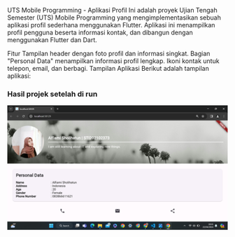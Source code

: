 UTS Mobile Programming - Aplikasi Profil
Ini adalah proyek Ujian Tengah Semester (UTS) Mobile Programming yang mengimplementasikan sebuah aplikasi profil sederhana menggunakan Flutter. Aplikasi ini menampilkan profil pengguna beserta informasi kontak, dan dibangun dengan menggunakan Flutter dan Dart.

Fitur
Tampilan header dengan foto profil dan informasi singkat.
Bagian "Personal Data" menampilkan informasi profil lengkap.
Ikoni kontak untuk telepon, email, dan berbagi.
Tampilan Aplikasi
Berikut adalah tampilan aplikasi:

### Hasil projek setelah di run
![](images/result.png)